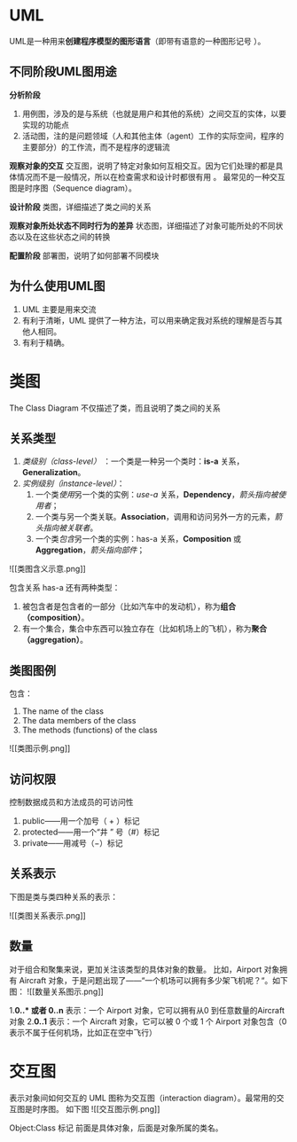 # UML
UML是一种用来**创建程序模型的图形语言**（即带有语意的一种图形记号 ）。

## 不同阶段UML图用途
**分析阶段**
1. 用例图，涉及的是与系统（也就是用户和其他的系统）之间交互的实体，以要实现的功能点
2. 活动图，注的是问题领域（人和其他主体（agent）工作的实际空间，程序的主要部分）的工作流，而不是程序的逻辑流


**观察对象的交互**
交互图，说明了特定对象如何互相交互。因为它们处理的都是具体情况而不是一般情况，所以在检查需求和设计时都很有用 。
最常见的一种交互图是时序图（Sequence diagram）。

**设计阶段**
类图，详细描述了类之间的关系

**观察对象所处状态不同时行为的差异**
状态图，详细描述了对象可能所处的不同状态以及在这些状态之间的转换

**配置阶段**
部署图，说明了如何部署不同模块

## 为什么使用UML图
1. UML 主要是用来交流
2. 有利于清晰，UML 提供了一种方法，可以用来确定我对系统的理解是否与其他人相同。
3. 有利于精确。


# 类图 
The Class Diagram 不仅描述了类，而且说明了类之间的关系

## 关系类型
1.  *类级别（class-level）* ：一个类是一种另一个类时：**is-a** 关系，**Generalization**。
2.  *实例级别（instance-level）*：
	1.   一个类*使用*另一个类的实例：*use-a* 关系，**Dependency**，*箭头指向被使用者*；
	2.  一个类与另一个类关联。**Association**，调用和访问另外一方的元素，*箭头指向被关联者*。
	3.  一个类*包含*另一个类的实例：has-a 关系，**Composition** 或 **Aggregation**，*箭头指向部件*；

![[类图含义示意.png]]

包含关系 has-a 还有两种类型：
1. 被包含者是包含者的一部分（比如汽车中的发动机），称为**组合（composition）**。
2. 有一个集合，集合中东西可以独立存在（比如机场上的飞机），称为**聚合（aggregation）**。

## 类图图例
包含：
 1. The name of the class
2. The data members of the class
3. The methods (functions) of the class

![[类图示例.png]]

## 访问权限
控制数据成员和方法成员的可访问性
1. public——用一个加号（ + ）标记
2.  protected——用一个“井 ” 号（#）标记
3.  private——用减号（−）标记


## 关系表示
下图是类与类四种关系的表示：

![[类图关系表示.png]]

## 数量
对于组合和聚集来说，更加关注该类型的具体对象的数量。
比如，Airport 对象拥有 Aircraft 对象，于是问题出现了——“一个机场可以拥有多少架飞机呢？“。如下图：
![[数量关系图示.png]]

1.**0..\* 或者 0..n** 表示：一个 Airport 对象，它可以拥有从0 到任意数量的Aircraft 对象
2.**0..1** 表示：一个 Aircraft 对象，它可以被 0 个或 1 个 Airport 对象包含（0 表示不属于任何机场，比如正在空中飞行）


# 交互图
表示对象间如何交互的 UML 图称为交互图（interaction diagram）。最常用的交互图是时序图。
如下图
![[交互图示例.png]]

Object:Class 标记
前面是具体对象，后面是对象所属的类名。
